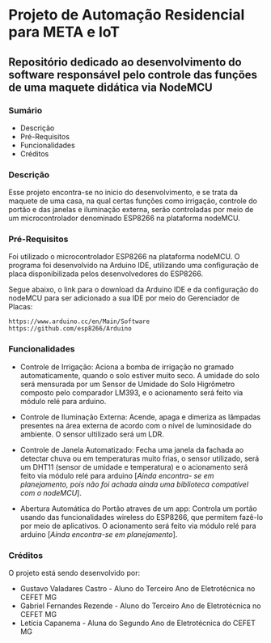 ﻿# Projeto de Automação Residencial para META e IoT
## Repositório dedicado ao desenvolvimento do software responsável pelo controle das funções de uma maquete didática via NodeMCU
### Sumário
* Descrição
* Pré-Requisitos
* Funcionalidades
* Créditos
### Descrição
Esse projeto encontra-se no inicio do desenvolvimento, e se trata da maquete de uma casa, na qual certas funções como irrigação, controle do portão e das janelas e iluminação externa, serão controladas por meio de um microcontrolador denominado ESP8266 na plataforma nodeMCU. 
### Pré-Requisitos
Foi utilizado o microcontrolador ESP8266 na plataforma nodeMCU. O programa foi desenvolvido na Arduino IDE, utilizando uma configuração de placa disponibilizada pelos desenvolvedores do ESP8266.

Segue abaixo, o link para o download da Arduino IDE e da configuração do nodeMCU para ser adicionado a sua IDE por meio do Gerenciador de Placas:
```
https://www.arduino.cc/en/Main/Software
https://github.com/esp8266/Arduino
```
### Funcionalidades 
* Controle de Irrigação: Aciona a bomba de irrigação no gramado automaticamente, quando o solo estiver muito seco. A umidade do solo será mensurada por um Sensor de Umidade do Solo Higrômetro composto pelo comparador LM393, e o acionamento será feito via módulo relé para arduino.

* Controle de Iluminação Externa: Acende, apaga e dimeriza as lâmpadas presentes na área externa de acordo com o nível de luminosidade do ambiente. O sensor ultilizado será um LDR.

* Controle de Janela Automatizado: Fecha uma janela da fachada ao detectar chuva ou em temperaturas muito frias, o sensor utilizado, será um DHT11 (sensor de umidade e temperatura) e o acionamento será feito via módulo relé para arduino [*Ainda encontra- se em planejamento, pois não foi achada ainda uma biblioteca compatível com o nodeMCU*].

* Abertura Automática do Portão atraves de um app: Controla um portão usando das funcionalidades wireless do ESP8266, que permitem fazê-lo por meio de aplicativos. O acionamento será feito via módulo relé para arduino [*Ainda encontra-se em planejamento*].
### Créditos
O projeto está sendo desenvolvido por:
* Gustavo Valadares Castro - Aluno do Terceiro Ano de Eletrotécnica no CEFET MG
* Gabriel Fernandes Rezende - Aluno do Terceiro Ano de Eletrotécnica no CEFET MG
* Letícia Capanema - Aluna do Segundo Ano de Eletrotécnica do CEFET  MG
